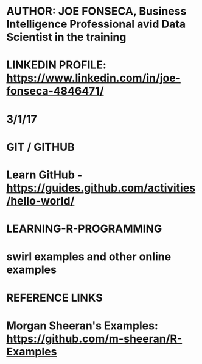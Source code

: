 # AUTHOR: JOE FONSECA, Business Intelligence Professional avid Data Scientist in the training
# LINKEDIN PROFILE: https://www.linkedin.com/in/joe-fonseca-4846471/
# 3/1/17


# GIT / GITHUB
# Learn GitHub - https://guides.github.com/activities/hello-world/



# LEARNING-R-PROGRAMMING
# swirl examples and other online examples








# REFERENCE LINKS
# Morgan Sheeran's Examples: https://github.com/m-sheeran/R-Examples








